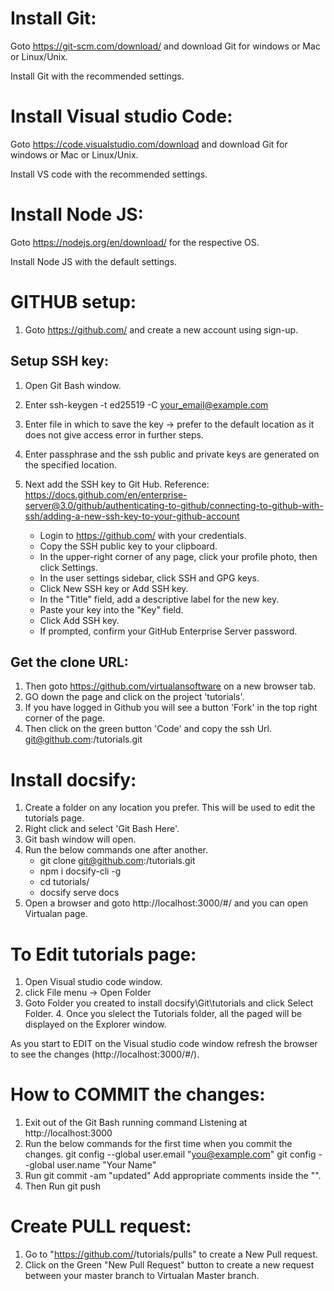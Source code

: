 # Install Git:

Goto https://git-scm.com/download/ and download Git for windows or Mac or Linux/Unix.

Install Git with the recommended settings.

# Install Visual studio Code:

Goto https://code.visualstudio.com/download and download Git for windows or Mac or Linux/Unix.

Install VS code with the recommended settings.

# Install Node JS:

Goto https://nodejs.org/en/download/ for the respective OS.

Install Node JS with the default settings.

# GITHUB setup:

1. Goto https://github.com/ and create a new account using sign-up.
   
## Setup SSH key:

1. Open Git Bash window.
2. Enter  ssh-keygen -t ed25519 -C your_email@example.com
3. Enter file in which to save the key -> prefer to the default location as it does not give access error in further steps.
4. Enter passphrase and the ssh public and private keys are generated on the specified location.
5. Next add the SSH key to Git Hub.
      Reference: https://docs.github.com/en/enterprise-server@3.0/github/authenticating-to-github/connecting-to-github-with-ssh/adding-a-new-ssh-key-to-your-github-account
      
      - Login to https://github.com/ with your credentials.
      - Copy the SSH public key to your clipboard.
      - In the upper-right corner of any page, click your profile photo, then click Settings.
      - In the user settings sidebar, click SSH and GPG keys.
      - Click New SSH key or Add SSH key.
      - In the "Title" field, add a descriptive label for the new key.
      - Paste your key into the "Key" field.
      - Click Add SSH key.
      - If prompted, confirm your GitHub Enterprise Server password.

## Get the clone URL:

1. Then goto https://github.com/virtualansoftware on a new browser tab.
3. GO down the page and click on the project 'tutorials'.
4. If you have logged in Github you will see a button 'Fork' in the top right corner of the page.
5. Then click on the green button 'Code' and copy the ssh Url.
   git@github.com:<GitHub username>/tutorials.git
   
# Install docsify:

1. Create a folder on any location you prefer. This will be used to edit the tutorials page.
2. Right click and select 'Git Bash Here'.
3. Git bash window will open.
4. Run the below commands one after another.
    - git clone git@github.com:<username>/tutorials.git
    - npm i docsify-cli -g
    - cd tutorials/
    - docsify serve docs
5. Open a browser and goto http://localhost:3000/#/ and you can open Virtualan page. 
    
# To Edit tutorials page:

1. Open Visual studio code window.
2. click File menu -> Open Folder
3. Goto Folder you created to install docsify\Git\tutorials and click Select Folder.
   4. Once you slelect the Tutorials folder, all the paged will be displayed on the Explorer window. 

As you start to EDIT on the Visual studio code window refresh the browser to see the changes (http://localhost:3000/#/).

# How to COMMIT the changes:
1. Exit out of the Git Bash running command Listening at http://localhost:3000
2. Run the below commands for the first time when you commit the changes.
         git config --global user.email "you@example.com"
         git config --global user.name "Your Name"
3. Run 
         git commit -am "updated"
   Add appropriate comments inside the "".
4. Then Run 
         git push

# Create PULL request:
1. Go to "https://github.com/<username>/tutorials/pulls" to create a New Pull request.
2. Click on the Green "New Pull Request" button to create a new request between your master branch to Virtualan Master branch.
